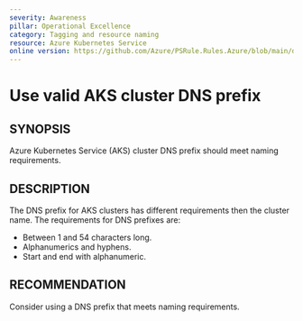 ```yaml
---
severity: Awareness
pillar: Operational Excellence
category: Tagging and resource naming
resource: Azure Kubernetes Service
online version: https://github.com/Azure/PSRule.Rules.Azure/blob/main/docs/en/rules/Azure.AKS.DNSPrefix.md
---
```


# Use valid AKS cluster DNS prefix

## SYNOPSIS

Azure Kubernetes Service (AKS) cluster DNS prefix should meet naming requirements.

## DESCRIPTION

The DNS prefix for AKS clusters has different requirements then the cluster name.
The requirements for DNS prefixes are:

- Between 1 and 54 characters long.
- Alphanumerics and hyphens.
- Start and end with alphanumeric.

## RECOMMENDATION

Consider using a DNS prefix that meets naming requirements.
